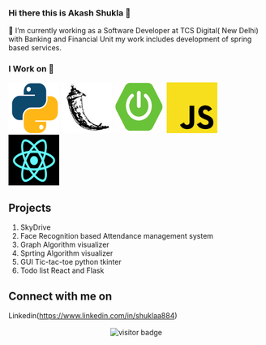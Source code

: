 ### Hi there this is Akash Shukla 👋


🔭 I’m currently working as a Software Developer at TCS Digital( New Delhi) with Banking and Financial Unit my work includes development of spring based services.<br>


### I Work on 🌱
<p>
<img src="/icons/python.png" width="100" height="100"/>
<img src="/icons/flask.jpg" width="100" height="100"/>
<img src="/icons/spring.png" width="100" height="100"/>
<img src="/icons/js.png" width="100" height="100"/>
<img src="/icons/react.png" width="100" height="100" />
</p>



## Projects
  <ol>
    <li>SkyDrive</li>
    <li>Face Recognition based Attendance management system</li>
    <li>Graph Algorithm visualizer </li>
    <li>Sprting Algorithm visualizer</li>
    <li>GUI Tic-tac-toe python tkinter</li>
    <li>Todo list React and Flask </li>
  </ol>

## Connect with me on 

Linkedin(https://www.linkedin.com/in/shuklaa884)




<p align='center'> <img align="center" src="https://visitor-badge.glitch.me/badge?page_id=shuklaa884-visitor-badge" alt="visitor badge"/> </p>

